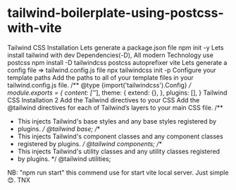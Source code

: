 # tailwind-boilerplate-using-postcss-with-vite

Tailwind CSS Installation
Lets generate a package.json file
npm init -y
Lets install tailwind with dev Dependencies(-D), All modern Technology use
postcss
npm install -D tailwindcss postcss autoprefixer vite
Lets generate a config file ⇒ tailwind.config.js file
npx tailwindcss init -p
Configure your template paths
Add the paths to all of your template files in your  tailwind.config.js file.
/** @type {import('tailwindcss').Config} */
module.exports = {
content: ['*'],
theme: {
extend: {},
},
plugins: [],
}
Tailwind CSS Installation 2
Add the Tailwind directives to your CSS
Add the  @tailwind directives for each of Tailwind’s layers to your main CSS file.
/**
* This injects Tailwind's base styles and any base styles registered by
* plugins.
*/
@tailwind base;
/**
* This injects Tailwind's component classes and any component classes
* registered by plugins.
*/
@tailwind components;
/**
* This injects Tailwind's utility classes and any utility classes registered
* by plugins.
*/
@tailwind utilities;


NB: "npm run start" this commend use for start vite local server. Just simple 😊. TNX 
